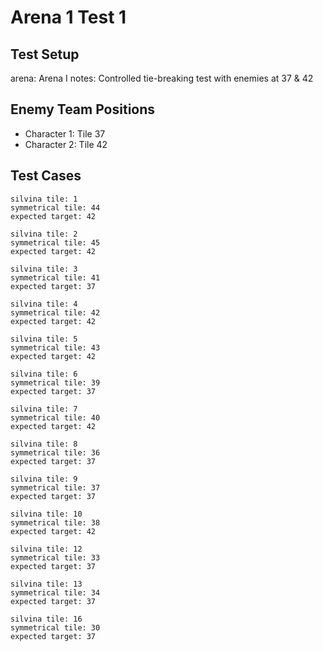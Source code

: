 # Arena 1 Test 1

## Test Setup

arena: Arena I
notes: Controlled tie-breaking test with enemies at 37 & 42

## Enemy Team Positions

- Character 1: Tile 37
- Character 2: Tile 42

## Test Cases

```
silvina tile: 1
symmetrical tile: 44
expected target: 42
```

```
silvina tile: 2
symmetrical tile: 45
expected target: 42
```

```
silvina tile: 3
symmetrical tile: 41
expected target: 37
```

```
silvina tile: 4
symmetrical tile: 42
expected target: 42
```

```
silvina tile: 5
symmetrical tile: 43
expected target: 42
```

```
silvina tile: 6
symmetrical tile: 39
expected target: 37
```

```
silvina tile: 7
symmetrical tile: 40
expected target: 42
```

```
silvina tile: 8
symmetrical tile: 36
expected target: 37
```

```
silvina tile: 9
symmetrical tile: 37
expected target: 37
```

```
silvina tile: 10
symmetrical tile: 38
expected target: 42
```

```
silvina tile: 12
symmetrical tile: 33
expected target: 37
```

```
silvina tile: 13
symmetrical tile: 34
expected target: 37
```

```
silvina tile: 16
symmetrical tile: 30
expected target: 37
```
